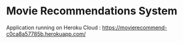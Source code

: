 # Movie Recommendations System

Application running on Heroku Cloud : https://movierecommend-c0ca8a57785b.herokuapp.com/
